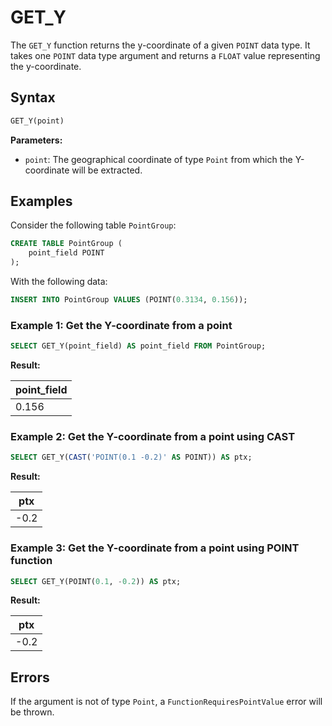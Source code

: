 # GET_Y

The `GET_Y` function returns the y-coordinate of a given `POINT` data type. It takes one `POINT` data type argument and returns a `FLOAT` value representing the y-coordinate.

## Syntax

```sql
GET_Y(point)
```

**Parameters:**

- `point`: The geographical coordinate of type `Point` from which the Y-coordinate will be extracted.

## Examples

Consider the following table `PointGroup`:

```sql
CREATE TABLE PointGroup (
    point_field POINT
);
```

With the following data:

```sql
INSERT INTO PointGroup VALUES (POINT(0.3134, 0.156));
```

### Example 1: Get the Y-coordinate from a point

```sql
SELECT GET_Y(point_field) AS point_field FROM PointGroup;
```

**Result:**

| point_field |
|-------------|
| 0.156       |

### Example 2: Get the Y-coordinate from a point using CAST

```sql
SELECT GET_Y(CAST('POINT(0.1 -0.2)' AS POINT)) AS ptx;
```

**Result:**

| ptx    |
|--------|
| -0.2   |

### Example 3: Get the Y-coordinate from a point using POINT function

```sql
SELECT GET_Y(POINT(0.1, -0.2)) AS ptx;
```

**Result:**

| ptx    |
|--------|
| -0.2   |

## Errors

If the argument is not of type `Point`, a `FunctionRequiresPointValue` error will be thrown.
